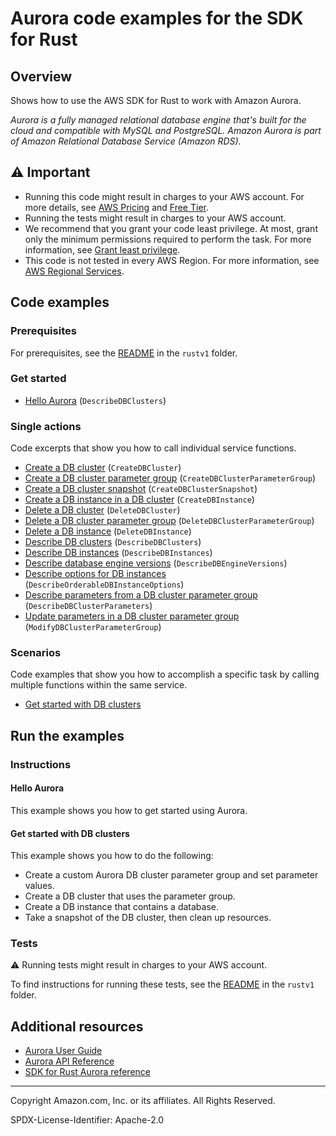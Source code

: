 # Aurora code examples for the SDK for Rust

## Overview

Shows how to use the AWS SDK for Rust to work with Amazon Aurora.

<!--custom.overview.start-->
<!--custom.overview.end-->

_Aurora is a fully managed relational database engine that's built for the cloud and compatible with MySQL and PostgreSQL. Amazon Aurora is part of Amazon Relational Database Service (Amazon RDS)._

## ⚠ Important

* Running this code might result in charges to your AWS account. For more details, see [AWS Pricing](https://aws.amazon.com/pricing/) and [Free Tier](https://aws.amazon.com/free/).
* Running the tests might result in charges to your AWS account.
* We recommend that you grant your code least privilege. At most, grant only the minimum permissions required to perform the task. For more information, see [Grant least privilege](https://docs.aws.amazon.com/IAM/latest/UserGuide/best-practices.html#grant-least-privilege).
* This code is not tested in every AWS Region. For more information, see [AWS Regional Services](https://aws.amazon.com/about-aws/global-infrastructure/regional-product-services).

<!--custom.important.start-->
<!--custom.important.end-->

## Code examples

### Prerequisites

For prerequisites, see the [README](../../README.md#Prerequisites) in the `rustv1` folder.


<!--custom.prerequisites.start-->
<!--custom.prerequisites.end-->

### Get started

- [Hello Aurora](rustv1/examples/aurora/src/bin/hello-world.rs) (`DescribeDBClusters`)


### Single actions

Code excerpts that show you how to call individual service functions.

- [Create a DB cluster](src/aurora_scenario/mod.rs#L354) (`CreateDBCluster`)
- [Create a DB cluster parameter group](src/aurora_scenario/mod.rs#L205) (`CreateDBClusterParameterGroup`)
- [Create a DB cluster snapshot](src/aurora_scenario/mod.rs#L354) (`CreateDBClusterSnapshot`)
- [Create a DB instance in a DB cluster](src/aurora_scenario/mod.rs#L354) (`CreateDBInstance`)
- [Delete a DB cluster](src/aurora_scenario/mod.rs#L514) (`DeleteDBCluster`)
- [Delete a DB cluster parameter group](src/aurora_scenario/mod.rs#L514) (`DeleteDBClusterParameterGroup`)
- [Delete a DB instance](src/aurora_scenario/mod.rs#L514) (`DeleteDBInstance`)
- [Describe DB clusters](src/aurora_scenario/mod.rs#L354) (`DescribeDBClusters`)
- [Describe DB instances](src/aurora_scenario/mod.rs#L514) (`DescribeDBInstances`)
- [Describe database engine versions](src/aurora_scenario/mod.rs#L144) (`DescribeDBEngineVersions`)
- [Describe options for DB instances](src/aurora_scenario/mod.rs#L181) (`DescribeOrderableDBInstanceOptions`)
- [Describe parameters from a DB cluster parameter group](src/aurora_scenario/mod.rs#L288) (`DescribeDBClusterParameters`)
- [Update parameters in a DB cluster parameter group](src/aurora_scenario/mod.rs#L317) (`ModifyDBClusterParameterGroup`)

### Scenarios

Code examples that show you how to accomplish a specific task by calling multiple
functions within the same service.

- [Get started with DB clusters](rustv1/examples/aurora/src/aurora_scenario/mod.rs)


<!--custom.examples.start-->
<!--custom.examples.end-->

## Run the examples

### Instructions


<!--custom.instructions.start-->
<!--custom.instructions.end-->

#### Hello Aurora

This example shows you how to get started using Aurora.



#### Get started with DB clusters

This example shows you how to do the following:

- Create a custom Aurora DB cluster parameter group and set parameter values.
- Create a DB cluster that uses the parameter group.
- Create a DB instance that contains a database.
- Take a snapshot of the DB cluster, then clean up resources.

<!--custom.scenario_prereqs.aurora_Scenario_GetStartedClusters.start-->
<!--custom.scenario_prereqs.aurora_Scenario_GetStartedClusters.end-->


<!--custom.scenarios.aurora_Scenario_GetStartedClusters.start-->
<!--custom.scenarios.aurora_Scenario_GetStartedClusters.end-->

### Tests

⚠ Running tests might result in charges to your AWS account.


To find instructions for running these tests, see the [README](../../README.md#Tests)
in the `rustv1` folder.



<!--custom.tests.start-->
<!--custom.tests.end-->

## Additional resources

- [Aurora User Guide](https://docs.aws.amazon.com/AmazonRDS/latest/AuroraUserGuide/CHAP_AuroraOverview.html)
- [Aurora API Reference](https://docs.aws.amazon.com/AmazonRDS/latest/APIReference/Welcome.html)
- [SDK for Rust Aurora reference](https://docs.rs/aws-sdk-aurora/latest/aws_sdk_aurora/)

<!--custom.resources.start-->
<!--custom.resources.end-->

---

Copyright Amazon.com, Inc. or its affiliates. All Rights Reserved.

SPDX-License-Identifier: Apache-2.0